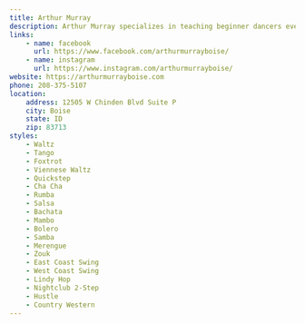 ```yaml
---
title: Arthur Murray
description: Arthur Murray specializes in teaching beginner dancers everything they need to know to survive on the dance floor. Our interrelated system makes learning to dance to any style of music fun, quick, and easy!
links:
    - name: facebook
      url: https://www.facebook.com/arthurmurrayboise/
    - name: instagram
      url: https://www.instagram.com/arthurmurrayboise/
website: https://arthurmurrayboise.com
phone: 208-375-5107
location:
    address: 12505 W Chinden Blvd Suite P
    city: Boise
    state: ID
    zip: 83713
styles: 
    - Waltz
    - Tango
    - Foxtrot
    - Viennese Waltz
    - Quickstep
    - Cha Cha
    - Rumba
    - Salsa
    - Bachata
    - Mambo
    - Bolero
    - Samba
    - Merengue
    - Zouk
    - East Coast Swing
    - West Coast Swing
    - Lindy Hop
    - Nightclub 2-Step
    - Hustle
    - Country Western
---
```

